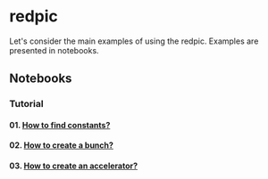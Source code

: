 
# redpic

Let's consider the main examples of using the redpic. Examples are presented in notebooks.

## Notebooks

### Tutorial

####  01. [How to find constants?](01_constants.ipynb)
####  02. [How to create a bunch?](02_beam.ipynb)
####  03. [How to create an accelerator?](03_accelerator.ipynb)
